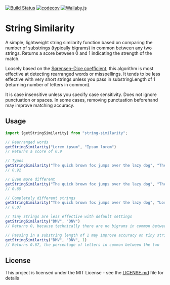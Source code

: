 [![Build Status](https://travis-ci.org/stephenjjbrown/string-similarity-js.svg?branch=master)](https://travis-ci.org/stephenjjbrown/string-similarity-js)
[![codecov](https://codecov.io/gh/stephenjjbrown/string-similarity-js/branch/master/graph/badge.svg)](https://codecov.io/gh/stephenjjbrown/string-similarity-js)
[![Wallaby.js](https://img.shields.io/badge/wallaby.js-configured-green.svg)](https://wallabyjs.com)

# String Similarity

A simple, lightweight string similarity function based on comparing the number of substrings (typically bigrams) in common between any two strings. Returns a score between 0 and 1 indicating the strength of the match.

Loosely based on the [Sørensen–Dice coefficient](https://en.wikipedia.org/wiki/Sørensen–Dice_coefficient), this algorithm is most effective at detecting rearranged words or misspellings. It tends to be less effective with very short strings unless you pass in substringLength of 1 (returning number of letters in common).

It is case insensitive unless you specify case sensitivity. Does not ignore punctuation or spaces. In some cases, removing punctuation beforehand may improve matching accuracy.

## Usage

```typescript
import {getStringSimilarity} from "string-similarity";

// Rearranged words
getStringSimilarity("Lorem ipsum", "Ipsum lorem")
// Returns a score of 0.9

// Typos
getStringSimilarity("The quick brown fox jumps over the lazy dog", "The quck brown fx jumps over the lazy dog")
// 0.92

// Even more different
getStringSimilarity("The quick brown fox jumps over the lazy dog", "The quack brain fax jomps odor the lady frog")
// 0.65

// Completely different strings
getStringSimilarity("The quick brown fox jumps over the lazy dog", "Lorem ipsum")
// 0.07

// Tiny strings are less effective with default settings
getStringSimilarity("DMV", "DNV")
// Returns 0, because technically there are no bigrams in common between the two

// Passing in a substring length of 1 may improve accuracy on tiny strings
getStringSimilarity("DMV", "DNV", 1)
// Returns 0.67, the percentage of letters in common between the two
```

## License

This project is licensed under the MIT License - see the [LICENSE.md](LICENSE.md) file for details